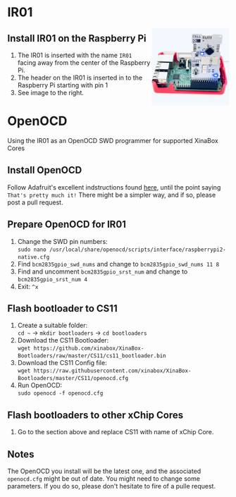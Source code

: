 # IR01
<img src="images/IR01.JPG" width="35%" height="auto" align="right">

## Install IR01 on the Raspberry Pi
1. The IR01 is inserted with the name `IR01` facing away from the center of the Raspberry Pi.
1. The header on the IR01 is inserted in to the Raspberry Pi starting with pin 1
1. See image to the right.

# OpenOCD
Using the IR01 as an OpenOCD SWD programmer for supported XinaBox Cores

## Install OpenOCD
Follow Adafruit's excellent indstructions found [here](https://learn.adafruit.com/programming-microcontrollers-using-openocd-on-raspberry-pi?view=all), until the point saying `That's pretty much it!`
There might be a simpler way, and if so, please post a pull request.

## Prepare OpenOCD for IR01
1. Change the SWD pin numbers:<br> `sudo nano /usr/local/share/openocd/scripts/interface/raspberrypi2-native.cfg`
1. Find `bcm2835gpio_swd_nums` and change to `bcm2835gpio_swd_nums 11 8`
1. Find and uncomment `bcm2835gpio_srst_num` and change to `bcm2835gpio_srst_num 4`
1. Exit: `^x`

## Flash bootloader to CS11
1. Create a suitable folder:<br> `cd ~` -> `mkdir bootloaders` -> `cd bootloaders`
1. Download the CS11 Bootloader:<br> `wget https://github.com/xinabox/XinaBox-Bootloaders/raw/master/CS11/cs11_bootloader.bin` 
1. Download the CS11 Config file:<br> `wget https://raw.githubusercontent.com/xinabox/XinaBox-Bootloaders/master/CS11/openocd.cfg`
1. Run OpenOCD:<br> `sudo openocd -f openocd.cfg`

## Flash bootloaders to other xChip Cores
1. Go to the section above and replace CS11 with name of xChip Core.

## Notes
The OpenOCD you install will be the latest one, and the associated `openocd.cfg` might be out of date. You might need to change some parameters. If you do so, please don't hesitate to fire of a pulle request.
